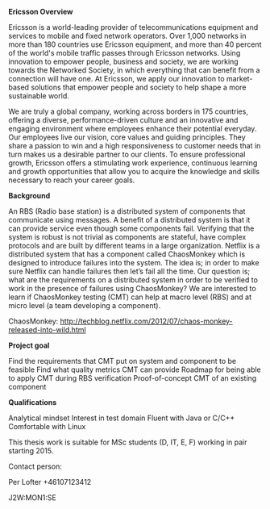 **Ericsson Overview**

Ericsson is a world-leading provider of telecommunications equipment and services to mobile and fixed network operators. Over 1,000 networks in more than 180 countries use Ericsson equipment, and more than 40 percent of the world's mobile traffic passes through Ericsson networks. Using innovation to empower people, business and society, we are working towards the Networked Society, in which everything that can benefit from a connection will have one. At Ericsson, we apply our innovation to market-based solutions that empower people and society to help shape a more sustainable world.
 
We are truly a global company, working across borders in 175 countries, offering a diverse, performance-driven culture and an innovative and engaging environment where employees enhance their potential everyday. Our employees live our vision, core values and guiding principles. They share a passion to win and a high responsiveness to customer needs that in turn makes us a desirable partner to our clients. To ensure professional growth, Ericsson offers a stimulating work experience, continuous learning and growth opportunities that allow you to acquire the knowledge and skills necessary to reach your career goals.
 
 
**Background**

An RBS (Radio base station) is a distributed system of components that communicate using messages. A benefit of a distributed system is that it can provide service even though some components fail. Verifying that the system is robust is not trivial as components are stateful, have complex protocols and are built by different teams in a large organization. Netflix is a distributed system that has a component called ChaosMonkey which is designed to introduce failures into the system. The idea is; in order to make sure Netflix can handle failures then let’s fail all the time. Our question is; what are the requirements on a distributed system in order to be verified to work in the presence of failures using ChaosMonkey? We are interested to learn if ChaosMonkey testing (CMT) can help at macro level (RBS) and at micro level (a team developing a component).
 
ChaosMonkey: http://techblog.netflix.com/2012/07/chaos-monkey-released-into-wild.html
 
**Project goal**

Find the requirements that CMT put on system and component to be feasible
Find what quality metrics CMT can provide
Roadmap for being able to apply CMT during RBS verification
Proof-of-concept CMT of an existing component
 
**Qualifications**

Analytical mindset
Interest in test domain
Fluent with Java or C/C++
Comfortable with Linux
 
This thesis work is suitable for MSc students (D, IT, E, F) working in pair starting 2015.
 
Contact person:
 
Per Lofter
+46107123412
 
 
J2W:MON1:SE  
